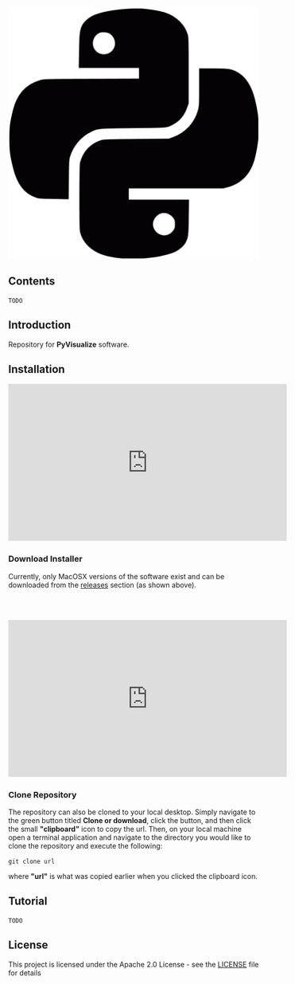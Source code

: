 <p align="center">
  <img src="https://github.com/RagingTiger/PyVisualize/raw/60129b2025b858a8cd2c81288fd3312a5598fa06/media/python_dark.gif"/>
</p>

## Contents
```
TODO
```

## Introduction

Repository for **PyVisualize** software.

## Installation
<p align="center">
  <iframe width="560" height="315" src="https://www.youtube.com/embed/MkPMPmGfkn8" frameborder="0" allowfullscreen></iframe>
</p>

### Download Installer
Currently, only MacOSX versions of the software exist and can be downloaded
from the [releases](https://github.com/RagingTiger/PyVisualize/releases)
section (as shown above).

<br/>
<br/>

<p align="center">
  <iframe width="560" height="315" src="https://www.youtube.com/embed/fErM8VeD2ZA" frameborder="0" allowfullscreen></iframe>
</p>

### Clone Repository
The repository can also be cloned to your local desktop. Simply navigate to
the green button titled **Clone or download**, click the button, and then click
the small **"clipboard"** icon to copy the url. Then, on your local machine
open a terminal application and navigate to the directory you would like to
clone the repository and execute the following:

```
git clone url
```

where **"url"** is what was copied earlier when you clicked the clipboard icon.

## Tutorial
```
TODO
```

## License
This project is licensed under the Apache 2.0 License - see the [LICENSE](https://github.com/RagingTiger/PyVisualize/blob/cd432c4d9fc8ac722cd7fa64657bf662592e5cc1/LICENSE) file for details

